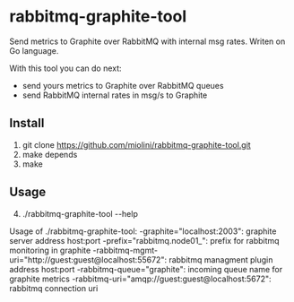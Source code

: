 rabbitmq-graphite-tool
======================

Send metrics to Graphite over RabbitMQ with internal msg rates. Writen on Go language.

With this tool you can do next:

- send yours metrics to Graphite over RabbitMQ queues
- send RabbitMQ internal rates in msg/s to Graphite

## Install

1. git clone https://github.com/miolini/rabbitmq-graphite-tool.git
2. make depends
3. make

## Usage

4. ./rabbitmq-graphite-tool --help

Usage of ./rabbitmq-graphite-tool:
  -graphite="localhost:2003": graphite server address host:port
  -prefix="rabbitmq.node01_": prefix for rabbitmq monitoring in graphite
  -rabbitmq-mgmt-uri="http://guest:guest@localhost:55672": rabbitmq managment plugin address host:port
  -rabbitmq-queue="graphite": incoming queue name for graphite metrics
  -rabbitmq-uri="amqp://guest:guest@localhost:5672": rabbitmq connection uri



